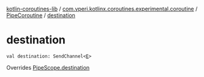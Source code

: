 [kotlin-coroutines-lib](../../index.md) / [com.vperi.kotlinx.coroutines.experimental.coroutine](../index.md) / [PipeCoroutine](index.md) / [destination](./destination.md)

# destination

`val destination: SendChannel<`[`E`](index.md#E)`>`

Overrides [PipeScope.destination](../-pipe-scope/destination.md)

